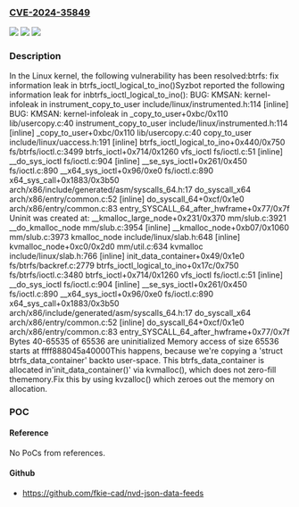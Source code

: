 ### [CVE-2024-35849](https://cve.mitre.org/cgi-bin/cvename.cgi?name=CVE-2024-35849)
![](https://img.shields.io/static/v1?label=Product&message=Linux&color=blue)
![](https://img.shields.io/static/v1?label=Version&message=1da177e4c3f4%3C%20689efe22e9b5%20&color=brighgreen)
![](https://img.shields.io/static/v1?label=Vulnerability&message=n%2Fa&color=brighgreen)

### Description

In the Linux kernel, the following vulnerability has been resolved:btrfs: fix information leak in btrfs_ioctl_logical_to_ino()Syzbot reported the following information leak for inbtrfs_ioctl_logical_to_ino():  BUG: KMSAN: kernel-infoleak in instrument_copy_to_user include/linux/instrumented.h:114 [inline]  BUG: KMSAN: kernel-infoleak in _copy_to_user+0xbc/0x110 lib/usercopy.c:40   instrument_copy_to_user include/linux/instrumented.h:114 [inline]   _copy_to_user+0xbc/0x110 lib/usercopy.c:40   copy_to_user include/linux/uaccess.h:191 [inline]   btrfs_ioctl_logical_to_ino+0x440/0x750 fs/btrfs/ioctl.c:3499   btrfs_ioctl+0x714/0x1260   vfs_ioctl fs/ioctl.c:51 [inline]   __do_sys_ioctl fs/ioctl.c:904 [inline]   __se_sys_ioctl+0x261/0x450 fs/ioctl.c:890   __x64_sys_ioctl+0x96/0xe0 fs/ioctl.c:890   x64_sys_call+0x1883/0x3b50 arch/x86/include/generated/asm/syscalls_64.h:17   do_syscall_x64 arch/x86/entry/common.c:52 [inline]   do_syscall_64+0xcf/0x1e0 arch/x86/entry/common.c:83   entry_SYSCALL_64_after_hwframe+0x77/0x7f  Uninit was created at:   __kmalloc_large_node+0x231/0x370 mm/slub.c:3921   __do_kmalloc_node mm/slub.c:3954 [inline]   __kmalloc_node+0xb07/0x1060 mm/slub.c:3973   kmalloc_node include/linux/slab.h:648 [inline]   kvmalloc_node+0xc0/0x2d0 mm/util.c:634   kvmalloc include/linux/slab.h:766 [inline]   init_data_container+0x49/0x1e0 fs/btrfs/backref.c:2779   btrfs_ioctl_logical_to_ino+0x17c/0x750 fs/btrfs/ioctl.c:3480   btrfs_ioctl+0x714/0x1260   vfs_ioctl fs/ioctl.c:51 [inline]   __do_sys_ioctl fs/ioctl.c:904 [inline]   __se_sys_ioctl+0x261/0x450 fs/ioctl.c:890   __x64_sys_ioctl+0x96/0xe0 fs/ioctl.c:890   x64_sys_call+0x1883/0x3b50 arch/x86/include/generated/asm/syscalls_64.h:17   do_syscall_x64 arch/x86/entry/common.c:52 [inline]   do_syscall_64+0xcf/0x1e0 arch/x86/entry/common.c:83   entry_SYSCALL_64_after_hwframe+0x77/0x7f  Bytes 40-65535 of 65536 are uninitialized  Memory access of size 65536 starts at ffff888045a40000This happens, because we're copying a 'struct btrfs_data_container' backto user-space. This btrfs_data_container is allocated in'init_data_container()' via kvmalloc(), which does not zero-fill thememory.Fix this by using kvzalloc() which zeroes out the memory on allocation.

### POC

#### Reference
No PoCs from references.

#### Github
- https://github.com/fkie-cad/nvd-json-data-feeds

